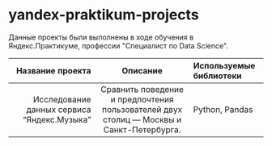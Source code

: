 # yandex-praktikum-projects

Данные проекты были выполнены в ходе обучения в Яндекс.Практикуме, профессии "Специалист по Data Science".

| Название проекта | Описание | Используемые библиотеки|
|-----:|:----:|:----------|
| Исследование данных сервиса “Яндекс.Музыка” | Сравнить поведение и предпочтения пользователей двух столиц — Москвы и Санкт-Петербурга.| Python, Pandas |
